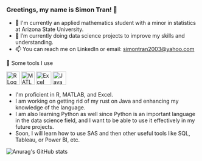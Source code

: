 ### Greetings, my name is Simon Tran! 👋
* 🔭 I'm currently an applied mathematics student with a minor in statistics at Arizona State University.
* 🌱 I’m currently doing data science projects to improve my skills and understanding.
* 📫 You can reach me on LinkedIn or email: simontran2003@yahoo.com


🚀  Some tools I use

<img src="https://www.r-project.org/logo/Rlogo.png" alt="R Logo" width="35" height="35"> <img src="https://github.com/SimonT2003/SimonT2003/assets/105665224/d0e4d573-ac62-4125-bf8f-84d6da2e8429" alt="MATLAB Logo" width="35" height="35"> <img src="https://github.com/SimonT2003/SimonT2003/assets/105665224/8ecb2fb9-4a90-4e6d-8d6b-ab8542c1ebb2" alt="Excel Logo" width="40" height="35"> <img src="https://github.com/SimonT2003/SimonT2003/assets/105665224/a94d9d54-15b7-4e02-8653-65cc3aa510a5" alt="Java Logo" width="35" height="35">

* I'm proficient in R, MATLAB, and Excel.
* I am working on getting rid of my rust on Java and enhancing my knowledge of the language.
* I am also learning Python as well since Python is an important language in the data science field, and I want to be able to use it effectively in my future projects.
* Soon, I will learn how to use SAS and then other useful tools like SQL, Tableau, or Power BI, etc.


![Anurag's GitHub stats](https://github-readme-stats.vercel.app/api?username=SimonT2003&show_icons=true&theme=radical)
